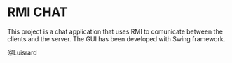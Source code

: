 # RMI CHAT

This project is a chat application that uses RMI to comunicate between the clients and the server.
The GUI has been developed with Swing framework.

@Luisrard
